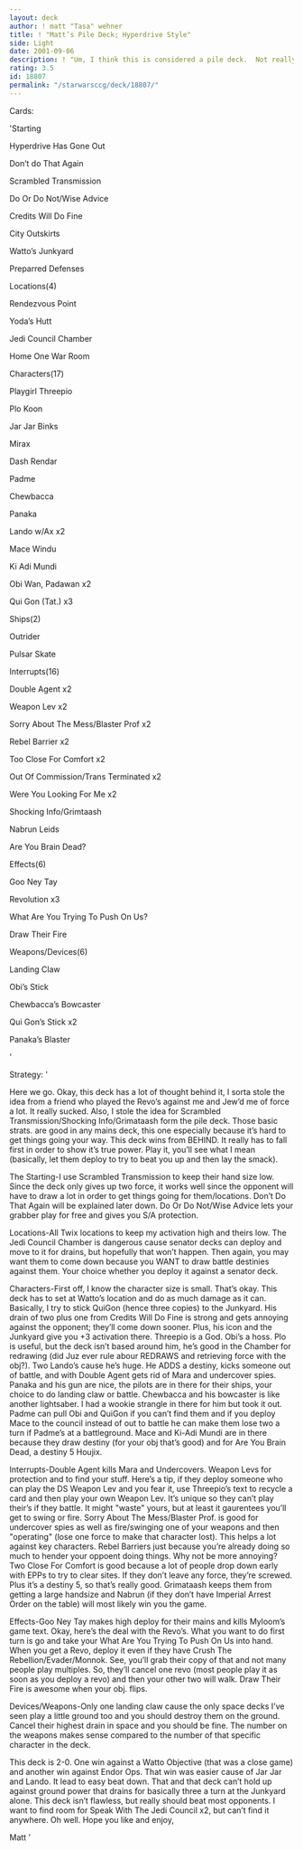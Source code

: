 ```yaml
---
layout: deck
author: ! matt "Tasa" wehner
title: ! "Matt’s Pile Deck; Hyperdrive Style"
side: Light
date: 2001-09-06
description: ! "Um, I think this is considered a pile deck.  Not really sure though.  It basically activates a lot and keeps the opponent REALLY limited at what they can do."
rating: 3.5
id: 18807
permalink: "/starwarsccg/deck/18807/"
---
```

Cards: 

'Starting

Hyperdrive Has Gone Out

Don’t do That Again

Scrambled Transmission

Do Or Do Not/Wise Advice

Credits Will Do Fine

City Outskirts

Watto’s Junkyard

Preparred Defenses


Locations(4)

Rendezvous Point

Yoda’s Hutt

Jedi Council Chamber

Home One War Room


Characters(17)

Playgirl Threepio

Plo Koon

Jar Jar Binks

Mirax

Dash Rendar

Padme

Chewbacca

Panaka

Lando w/Ax x2

Mace Windu

Ki Adi Mundi

Obi Wan, Padawan x2

Qui Gon (Tat.) x3


Ships(2)

Outrider

Pulsar Skate


Interrupts(16)

Double Agent x2

Weapon Lev x2

Sorry About The Mess/Blaster Prof x2

Rebel Barrier x2

Too Close For Comfort x2

Out Of Commission/Trans Terminated x2

Were You Looking For Me x2

Shocking Info/Grimtaash

Nabrun Leids

Are You Brain Dead?


Effects(6)

Goo Ney Tay

Revolution x3

What Are You Trying To Push On Us? 

Draw Their Fire


Weapons/Devices(6)

Landing Claw 

Obi’s Stick

Chewbacca’s Bowcaster

Qui Gon’s Stick x2

Panaka’s Blaster


'

Strategy: '

Here we go.  Okay, this deck has a lot of thought behind it, I sorta stole the idea from a friend who played the Revo’s against me and Jew’d me of force a lot.  It really sucked.  Also, I stole the idea for Scrambled Transmission/Shocking Info/Grimataash form the pile deck.  Those basic strats. are good in any mains deck, this one especially because it’s hard to get things going your way.  This deck wins from BEHIND.  It really has to fall first in order to show it’s true power.  Play it, you’ll see what I mean (basically, let them deploy to try to beat you up and then lay the smack).



The Starting-I use Scrambled Transmission to keep their hand size low.  Since the deck only gives up two force, it works well since the opponent will have to draw a lot in order to get things going for them/locations.  Don’t Do That Again will be explained later down.  Do Or Do Not/Wise Advice lets your grabber play for free and gives you S/A protection.


Locations-All Twix locations to keep my activation high and theirs low.  The Jedi Council Chamber is dangerous cause senator decks can deploy and move to it for drains, but hopefully that won’t happen.  Then again, you may want them to come down because you WANT to draw battle destinies against them.  Your choice whether you deploy it against a senator deck.


Characters-First off, I know the character size is small.  That’s okay.  This deck has to set at Watto’s location and do as much damage as it can.  Basically, I try to stick QuiGon (hence three copies) to the Junkyard.  His drain of two plus one from Credits Will Do Fine is strong and gets annoying against the opponent; they’ll come down sooner.  Plus, his icon and the Junkyard give you +3 activation there.  Threepio is a God.  Obi’s a hoss.  Plo is useful, but the deck isn’t based around him, he’s good in the Chamber for redrawing (did Juz ever rule abour REDRAWS and retrieving force with the obj?).  Two Lando’s cause he’s huge.  He ADDS a destiny, kicks someone out of battle, and with Double Agent gets rid of Mara and undercover spies.  Panaka and his gun are nice, the pilots are in there for their ships, your choice to do landing claw or battle.  Chewbacca and his bowcaster is like another lightsaber.   I had a wookie strangle in there for him but took it out.  Padme can pull Obi and QuiGon if you can’t find them and if you deploy Mace to the council instead of out to battle he can make them lose two a turn if Padme’s at a battleground.  Mace and Ki-Adi Mundi are in there because they draw destiny (for your obj that’s good) and for Are You Brain Dead, a destiny 5 Houjix.  


Interrupts-Double Agent kills Mara and Undercovers.  Weapon Levs for protection and to find your stuff.  Here’s a tip, if they deploy someone who can play the DS Weapon Lev and you fear it, use Threepio’s text to recycle a card and then play your own Weapon Lev.  It’s unique so they can’t play their’s if they battle.  It might "waste" yours, but at least it gaurentees you’ll get to swing or fire.  Sorry About The Mess/Blaster Prof. is good for undercover spies as well as fire/swinging one of your weapons and then "operating" (lose one force to make that character lost).  This helps a lot against key characters.  Rebel Barriers just because you’re already doing so much to hender your oppoent doing things.  Why not be more annoying?  Two Close For Comfort is good because a lot of people drop down early with EPPs to try to clear sites.  If they don’t leave any force, they’re screwed.  Plus it’s a destiny 5, so that’s really good.  Grimataash keeps them from getting a large handsize and Nabrun (if they don’t have Imperial Arrest Order on the table) will most likely win you the game.  


Effects-Goo Ney Tay makes high deploy for their mains and kills Myloom’s game text.  Okay, here’s the deal with the Revo’s.  What you want to do first turn is go and take your What Are You Trying To Push On Us into hand.  When you get a Revo, deploy it even if they have Crush The Rebellion/Evader/Monnok.  See, you’ll grab their copy of that and not many people play multiples.  So, they’ll cancel one revo (most people play it as soon as you deploy a revo) and then your other two will walk.  Draw Their Fire is awesome when your obj. flips.  


Devices/Weapons-Only one landing claw cause the only space decks I’ve seen play a little ground too and you should destroy them on the ground.  Cancel their highest drain in space and you should be fine.  The number on the weapons makes sense compared to the number of that specific character in the deck.  



This deck is 2-0.  One win against a Watto Objective (that was a close game) and another win against Endor Ops.  That win was easier cause of Jar Jar and Lando.  It lead to easy beat down.  That and that deck can’t hold up against ground power that drains for basically three a turn at the Junkyard alone.  This deck isn’t flawless, but really should beat most opponents.  I want to find room for Speak With The Jedi Council x2, but can’t find it anywhere.  Oh well.  Hope you like and enjoy,

Matt '

